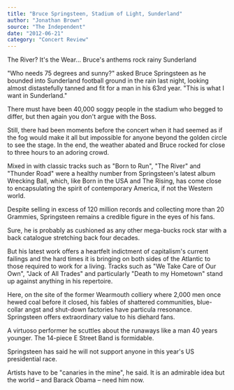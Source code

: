 ```yaml
---
title: "Bruce Springsteen, Stadium of Light, Sunderland"
author: "Jonathan Brown"
source: "The Independent"
date: "2012-06-21"
category: "Concert Review"
---
```


The River? It's the Wear... Bruce's anthems rock rainy Sunderland

"Who needs 75 degrees and sunny?" asked Bruce Springsteen as he bounded into Sunderland football ground in the rain last night, looking almost distastefully tanned and fit for a man in his 63rd year. "This is what I want in Sunderland."

There must have been 40,000 soggy people in the stadium who begged to differ, but then again you don't argue with the Boss.

Still, there had been moments before the concert when it had seemed as if the fog would make it all but impossible for anyone beyond the golden circle to see the stage. In the end, the weather abated and Bruce rocked for close to three hours to an adoring crowd.

Mixed in with classic tracks such as "Born to Run", "The River" and "Thunder Road" were a healthy number from Springsteen's latest album Wrecking Ball, which, like Born in the USA and The Rising, has come close to encapsulating the spirit of contemporary America, if not the Western world.

Despite selling in excess of 120 million records and collecting more than 20 Grammies, Springsteen remains a credible figure in the eyes of his fans.

Sure, he is probably as cushioned as any other mega-bucks rock star with a back catalogue stretching back four decades.

But his latest work offers a heartfelt indictment of capitalism's current failings and the hard times it is bringing on both sides of the Atlantic to those required to work for a living. Tracks such as "We Take Care of Our Own", "Jack of All Trades" and particularly "Death to my Hometown" stand up against anything in his repertoire.

Here, on the site of the former Wearmouth colliery where 2,000 men once hewed coal before it closed, his fables of shattered communities, blue-collar angst and shut-down factories have particula rresonance. Springsteen offers extraordinary value to his diehard fans.

A virtuoso performer he scuttles about the runaways like a man 40 years younger. The 14-piece E Street Band is formidable.

Springsteen has said he will not support anyone in this year's US presidential race.

Artists have to be "canaries in the mine", he said. It is an admirable idea but the world – and Barack Obama – need him now.
